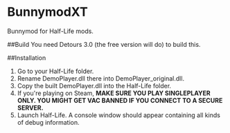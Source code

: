 BunnymodXT
==========

Bunnymod for Half-Life mods.

##Build
You need Detours 3.0 (the free version will do) to build this.

##Installation
1. Go to your Half-Life folder.
2. Rename DemoPlayer.dll there into DemoPlayer_original.dll.
3. Copy the built DemoPlayer.dll into the Half-Life folder.
4. If you're playing on Steam, **MAKE SURE YOU PLAY SINGLEPLAYER ONLY. YOU MIGHT GET VAC BANNED IF YOU CONNECT TO A SECURE SERVER.**
5. Launch Half-Life. A console window should appear containing all kinds of debug information.

